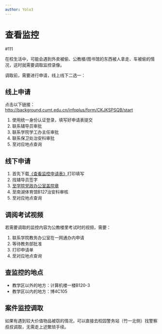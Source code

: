 ```yaml
---
author: Yolo3
---
```


# 查看监控

#111

在校生活中，可能会遇到外卖被偷、公教楼/图书馆的东西被人拿走、车被偷的情况，这时就需要调取监控录像。

调取前，需要进行申请，线上线下二选一：

## 线上申请

点击以下链接：http://background.cumt.edu.cn/infoplus/form/CKJKSPSQB/start

1. 使用统一身份认证登录，填写好申请表提交
2. 联系辅导员审批
3. 联系学院学工办主任审批
4. 联系保卫处治安科审批
5. 至对应地点查询

## 线下申请

1. 首先下载[《查看监控申请表》](/StuWork/Download)打印填写
2. 找辅导员签字
3. [至学院党政办公室盖院章](/StuWork/Base/DZB)
4. 至南湖体育馆B127治安科审核
5. 至对应地点查询

## 调阅考试视频

若需要调取的监控内容为公教楼里考试时的视频，需要：

1. 联系学院教务办公室在一网通办内申请
2. 等待教务部批准
3. 打印申请单
4. 至对应地点查询

## 查监控的地点

- 教学区以外的地方：计算机楼一楼B120-3
- 教学区以内的地方：博4C105

## 案件监控调取

如果有遇到较大价值物品被窃的情况，可以直接去校园警务站（竹一北侧）找警察叔叔调取，无需走上述繁琐手续。

